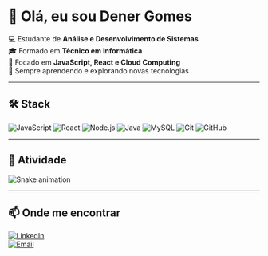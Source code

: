 # 👋 Olá, eu sou Dener Gomes  

💻 Estudante de **Análise e Desenvolvimento de Sistemas**  
🎓 Formado em **Técnico em Informática**  
🚀 Focado em **JavaScript, React e Cloud Computing**  
🌱 Sempre aprendendo e explorando novas tecnologias  

---

## 🛠️ Stack  

![JavaScript](https://img.shields.io/badge/-JavaScript-F7DF1E?style=for-the-badge&logo=javascript&logoColor=000)
![React](https://img.shields.io/badge/-React-61DAFB?style=for-the-badge&logo=react&logoColor=000)
![Node.js](https://img.shields.io/badge/-Node.js-339933?style=for-the-badge&logo=node.js&logoColor=fff)
![Java](https://img.shields.io/badge/-Java-007396?style=for-the-badge&logo=openjdk&logoColor=fff)
![MySQL](https://img.shields.io/badge/-MySQL-4479A1?style=for-the-badge&logo=mysql&logoColor=fff)
![Git](https://img.shields.io/badge/-Git-F05032?style=for-the-badge&logo=git&logoColor=fff)
![GitHub](https://img.shields.io/badge/-GitHub-181717?style=for-the-badge&logo=github&logoColor=fff)

---

## 🐍 Atividade  

![Snake animation](https://github.com/DFideles/DFideles/blob/output/github-contribution-grid-snake.svg)

---

## 📫 Onde me encontrar  
[![LinkedIn](https://img.shields.io/badge/-LinkedIn-0A66C2?style=for-the-badge&logo=linkedin&logoColor=fff)](https://www.linkedin.com/in/dener-gomes-772423229/)  
[![Email](https://img.shields.io/badge/-Email-D14836?style=for-the-badge&logo=gmail&logoColor=fff)](gdener557@gmail.com)  
